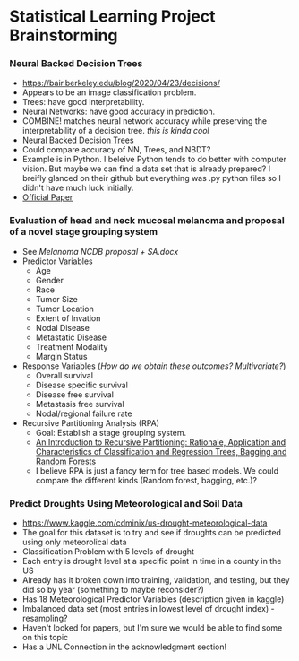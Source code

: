 # Statistical Learning Project Brainstorming

### Neural Backed Decision Trees

+ https://bair.berkeley.edu/blog/2020/04/23/decisions/
+ Appears to be an image classification problem.
+ Trees: have good interpretability.
+ Neural Networks: have good accuracy in prediction.
+ COMBINE! matches neural network accuracy while preserving the interpretability of a decision tree. *this is kinda cool*
+ [Neural Backed Decision Trees](https://research.alvinwan.com/neural-backed-decision-trees/)
+ Could compare accuracy of NN, Trees, and NBDT?
+ Example is in Python. I beleive Python tends to do better with computer vision. But maybe we can find a data set that is already prepared? I breifly glanced on their github but everything was .py python files so I didn't have much luck initially.
+ [Official Paper](https://arxiv.org/pdf/2004.00221.pdf)

### Evaluation of head and neck mucosal melanoma and proposal of a novel stage grouping system
 
+ See *Melanoma NCDB proposal + SA.docx*
+ Predictor Variables
    + Age
    + Gender
    + Race
    + Tumor Size
    + Tumor Location
    + Extent of Invation
    + Nodal Disease
    + Metastatic Disease
    + Treatment Modality
    + Margin Status
+ Response Variables (*How do we obtain these outcomes? Multivariate?*)
    + Overall survival
    + Disease specific survival
    + Disease free survival
    + Metastasis free survival
    + Nodal/regional failure rate
+ Recursive Partitioning Analysis (RPA)
    + Goal: Establish a stage grouping system.
    + [An Introduction to Recursive Partitioning: Rationale, Application and Characteristics of Classification and Regression Trees, Bagging and Random Forests](https://www.ncbi.nlm.nih.gov/pmc/articles/PMC2927982/)
    + I believe RPA is just a fancy term for tree based models. We could compare the different kinds (Random forest, bagging, etc.)?
    
### Predict Droughts Using Meteorological and Soil Data

+ https://www.kaggle.com/cdminix/us-drought-meteorological-data
+ The goal for this dataset is to try and see if droughts can be predicted using only meteorolical data
+ Classification Problem with 5 levels of drought
+ Each entry is drought level at a specific point in time in a county in the US
+ Already has it broken down into training, validation, and testing, but they did so by year (something to maybe reconsider?)
+ Has 18 Meteorological Predictor Variables (description given in kaggle)
+ Imbalanced data set (most entries in lowest level of drought index) - resampling?
+ Haven't looked for papers, but I'm sure we would be able to find some on this topic
+ Has a UNL Connection in the acknowledgment section!

